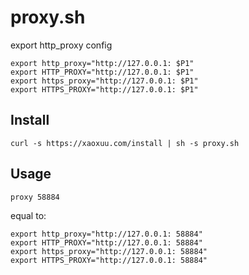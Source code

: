 # proxy.sh

export http_proxy config

```
export http_proxy="http://127.0.0.1: $P1"
export HTTP_PROXY="http://127.0.0.1: $P1"
export https_proxy="http://127.0.0.1: $P1"
export HTTPS_PROXY="http://127.0.0.1: $P1"
```

## Install

```
curl -s https://xaoxuu.com/install | sh -s proxy.sh
```

## Usage

```
proxy 58884
```

equal to:

```
export http_proxy="http://127.0.0.1: 58884"
export HTTP_PROXY="http://127.0.0.1: 58884"
export https_proxy="http://127.0.0.1: 58884"
export HTTPS_PROXY="http://127.0.0.1: 58884"
```
